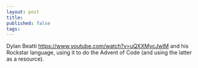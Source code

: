 ```yaml
---
layout: post
title: 
published: false
tags: 
---
```


Dylan Beatti https://www.youtube.com/watch?v=uQXXMycJwlM and his Rockstar language, using it to do the Advent of Code (and using the latter as a resource).
